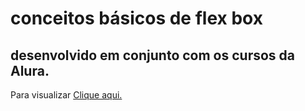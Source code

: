 # conceitos básicos de flex box

## desenvolvido em conjunto com os cursos da Alura.

<p>Para visualizar <a href="https://posicione-elementos-com-flexbox-alpha.vercel.app/">Clique aqui.</a></p>
